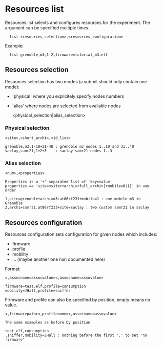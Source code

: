 Resources list
==============

Resources list selects and configures resources for the experiment.
The argument can be specified multiple times.

    --list <resources_selection>,<resources_configuration>

Example:

    --list grenoble,m3,1-2,firmware=tutorial_m3.elf


Resources selection
-------------------

Resources selection has two modes (a submit should only contain one mode):

 - 'physical' where you explicitely specify nodes numbers
 - 'alias' where nodes are selected from available nodes

    <physical_selection|alias_selection>

### Physical selection ###

    <site>,<short_archi>,<id_list>

    grenoble,m3,1-10+31-40 : grenoble m3 nodes 1..10 and 31..40
    saclay,samr21,1+2+3    : saclay samr21 nodes 1..3

### Alias selection ###

    <num>,<properties>

    Properties is a '+' separated list of 'key=value'
    properties == 'site=<site>+archi=<full_archi>[+mobile=0|1]' in any order

    1,site=grenoble+archi=m3:at86rf231+mobile=1 : one mobile m3 in Grenoble
    2,archi=samr21:at86rf233+site=saclay : two custom samr21 in saclay


Resources configuration
-----------------------

Resources configuration sets configuration for given nodes which includes:

* firmware
* profile
* mobility
* ... (maybe another one non documented here)

Format:

    <,assocname=assocvalue><,assocname=assovalue>

    firmware=test.elf,profile=consumption
    mobility=JHall,profile=sniffer


Firmware and profile can also be specified by position, empty means no value.

    <,firmwarepath><,profilename><,assocname=assovalue>

    The same examples as before by position

    test.elf,consumption
    ,sniffer,mobility=JHall : nothing before the first ',' to set 'no firmware'
